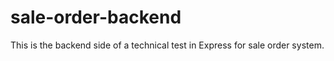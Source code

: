 # sale-order-backend
This is the backend side of a technical test in Express for sale order system.
